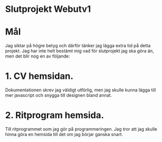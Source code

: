 # Slutprojekt Webutv1

# Mål
Jag siktar på högre betyg och därför tänker jag lägga extra tid på detta projekt.
Jag har inte helt bestämt mig vad för slutprojekt jag ska göra än, men det blir nog en av följande:
# 1. CV hemsidan. 
Dokumentationen skrev jag väldigt utförlig, men jag skulle kunna lägga till mer javascript och snygga till designen bland annat.

# 2. Ritprogram hemsida. 
Till ritprogrammet som jag gör på programmeringen. Jag tror att jag skulle hinna göra en hemsida till det om jag börjar ganska snart.

